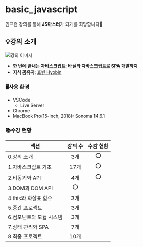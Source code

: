 # basic_javascript
인프런 강의를 통해 **JS마스터**가 되기를 희망합니다🤩

## 💡강의 소개
![강의 이미지](https://velog.velcdn.com/images/hbin12212/post/6c7b0720-7c69-474d-ad11-9f3911c5afaa/image.png)
- [**한 번에 끝내는 자바스크립트: 바닐라 자바스크립트로 SPA 개발까지**](https://cdn.inflearn.com/public/courses/334301/cover/bfcda4e6-2a37-4e50-97a2-a44d38c30345/334301.png?w=420, "기본 문법부터 심화 개념까지 학습하면서, 바닐라 자바스크립트로 SPA를 개발해 봅시다🔥")
- **지식 공유자**: [효빈 Hyobin](https://www.inflearn.com/users/849109/@hyobb)

### 🖥️사용 환경
- VSCode
  - Live Server
- Chrome
- MacBook Pro(15-inch, 2018): Sonoma 14.6.1

### 📚수강 현황
|섹션|강의 수|수강 현황|
|-|:-:|:-:|
|0.강의 소개|3개|⭕️|
|1.자바스크립트 기초|17개|⭕️|
|2.비동기와 API|4개|⭕️|
|3.DOM과 DOM API|⭕️||
|4.this와 화살표 함수|3개||
|5.중간 프로젝트|3개||
|6.컴포넌트와 모듈 시스템|3개||
|7.상태 관리와 SPA|7개||
|8.최종 프로젝트|10개||
